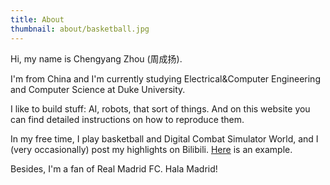 ```yaml
---
title: About
thumbnail: about/basketball.jpg
---
```


Hi, my name is Chengyang Zhou (周成扬).

I'm from China and I'm currently studying Electrical&Computer Engineering and Computer Science at Duke University.

I like to build stuff: AI, robots, that sort of things. And on this website you can find detailed instructions on how to reproduce them.

In my free time, I play basketball and Digital Combat Simulator World, and I (very occasionally) post my highlights on Bilibili. [Here](https://www.bilibili.com/video/BV1TV411e7i2/) is an example.

Besides, I'm a fan of Real Madrid FC. Hala Madrid!




